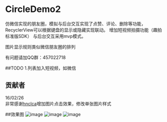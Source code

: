 # CircleDemo2
仿微信实现的朋友圈，模拟与后台交互实现了点赞、评论、删除等功能，RecyclerView可以根据键盘的显示或隐藏实现联动。
增加短视频拍摄功能（趣拍标准版SDK）
与后台交互采用mvp模式。

图片显示规则类似微信朋友圈的排列

有问题请加QQ群：457022718


##TODO
1.列表加入短视频，如微信<br>


## 贡献者
16/02/26<br>
非常感谢[hnclca](https://github.com/hnclca)增加图片点击效果，修改单张图片样式





##效果图
![image](https://github.com/Naoki2015/CircleDemo/blob/master/CircleDemo/imgs/1.png)
![image](https://github.com/Naoki2015/CircleDemo/blob/master/CircleDemo/imgs/2.png)
![image](https://github.com/Naoki2015/CircleDemo/blob/master/CircleDemo/imgs/3.png)
